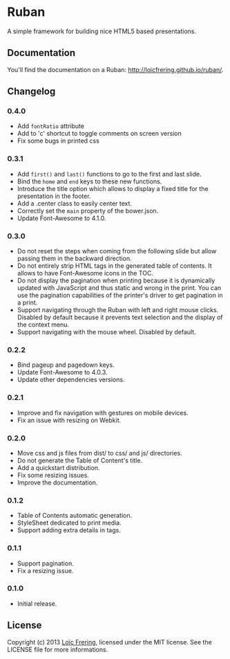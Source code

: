 Ruban
=====

A simple framework for building nice HTML5 based presentations.

Documentation
-------------

You'll find the documentation on a Ruban: http://loicfrering.github.io/ruban/.

Changelog
---------

### 0.4.0

* Add `fontRatio` attribute
* Add to 'c' shortcut to toggle comments on screen version
* Fix some bugs in printed css

### 0.3.1

* Add `first()` and `last()` functions to go to the first and last slide.
* Bind the `home` and `end` keys to these new functions.
* Introduce the title option which allows to display a fixed title for the
  presentation in the footer.
* Add a .center class to easily center text.
* Correctly set the `main` property of the bower.json.
* Update Font-Awesome to 4.1.0.

### 0.3.0

* Do not reset the steps when coming from the following slide but allow passing
  them in the backward direction.
* Do not entirely strip HTML tags in the generated table of contents. It allows
  to have Font-Awesome icons in the TOC.
* Do not display the pagination when printing because it is dynamically updated
  with JavaScript and thus static and wrong in the print. You can use the
  pagination capabilities of the printer's driver to get pagination in a print.
* Support navigating through the Ruban with left and right mouse clicks.
  Disabled by default because it prevents text selection and the display of the
  context menu.
* Support navigating with the mouse wheel. Disabled by default.

### 0.2.2

* Bind pageup and pagedown keys.
* Update Font-Awesome to 4.0.3.
* Update other dependencies versions.

### 0.2.1

* Improve and fix navigation with gestures on mobile devices.
* Fix an issue with resizing on Webkit.

### 0.2.0

* Move css and js files from dist/ to css/ and js/ directories.
* Do not generate the Table of Content's title.
* Add a quickstart distribution.
* Fix some resizing issues.
* Improve the documentation.

### 0.1.2

* Table of Contents automatic generation.
* StyleSheet dedicated to print media.
* Support adding extra details in <detail> tags.

### 0.1.1

* Support pagination.
* Fix a resizing issue.

### 0.1.0

* Initial release.

License
-------

Copyright (c) 2013 [Loïc Frering](https://github.com/loicfrering), licensed
under the MIT license. See the LICENSE file for more informations.

